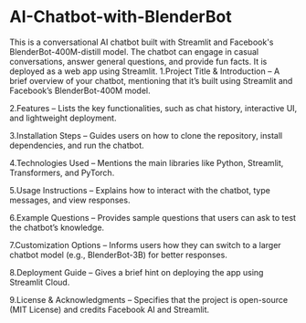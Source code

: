 # AI-Chatbot-with-BlenderBot
This is a conversational AI chatbot built with Streamlit and Facebook's BlenderBot-400M-distill model. The chatbot can engage in casual conversations, answer general questions, and provide fun facts. It is deployed as a web app using Streamlit.
1.Project Title & Introduction – A brief overview of your chatbot, mentioning that it’s built using Streamlit and Facebook’s BlenderBot-400M model.

2.Features – Lists the key functionalities, such as chat history, interactive UI, and lightweight deployment.

3.Installation Steps – Guides users on how to clone the repository, install dependencies, and run the chatbot.

4.Technologies Used – Mentions the main libraries like Python, Streamlit, Transformers, and PyTorch.

5.Usage Instructions – Explains how to interact with the chatbot, type messages, and view responses.

6.Example Questions – Provides sample questions that users can ask to test the chatbot’s knowledge.

7.Customization Options – Informs users how they can switch to a larger chatbot model (e.g., BlenderBot-3B) for better responses.

8.Deployment Guide – Gives a brief hint on deploying the app using Streamlit Cloud.

9.License & Acknowledgments – Specifies that the project is open-source (MIT License) and credits Facebook AI and Streamlit.
